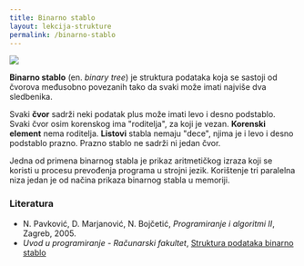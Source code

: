 ```yaml
---
title: Binarno stablo
layout: lekcija-strukture
permalink: /binarno-stablo
---
```


![](https://www.tutorialspoint.com/data_structures_algorithms/images/binary_tree.jpg)

**Binarno stablo** (en. *binary tree*) je struktura podataka koja se sastoji od čvorova međusobno povezanih tako da svaki može imati najviše dva sledbenika.

Svaki **čvor** sadrži neki podatak plus može imati levo i desno podstablo. Svaki čvor osim korenskog ima "roditelja", za koji je vezan. **Korenski element** nema roditelja. **Listovi** stabla nemaju "dece", njima je i levo i desno podstablo prazno. Prazno stablo ne sadrži ni jedan čvor.

Jedna od primena binarnog stabla je prikaz aritmetičkog izraza koji se koristi u procesu prevođenja programa u strojni jezik. Korištenje tri paralelna niza jedan je od načina prikaza binarnog stabla u memoriji.

### Literatura

- N. Pavković, D. Marjanović, N. Bojčetić, *Programiranje i algoritmi II*, Zagreb, 2005.
- *Uvod u programiranje - Računarski fakultet*, [Struktura podataka binarno stablo](https://petlja.org/BubbleBee/r/lekcije/uvod-u-programiranje/nedelja_12)

